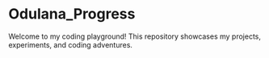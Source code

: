 # Odulana_Progress
Welcome to my coding playground! This repository showcases my projects, experiments, and coding adventures.
